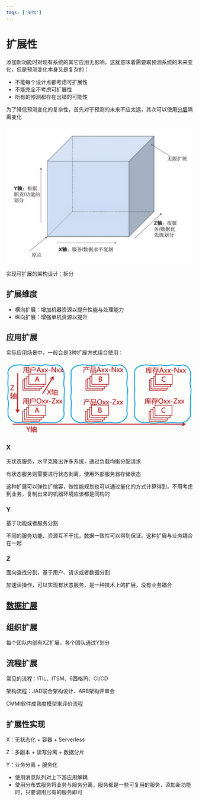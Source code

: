 ```yaml
---
tags: ['架构']
---
```


# 扩展性

添加新功能时对现有系统的其它应用无影响，这就意味着需要取预测系统的未来变化，但是预测变化本身又是复杂的：

- 不能每个设计点都考虑可扩展性
- 不能完全不考虑可扩展性
- 所有的预测都存在出错的可能性

为了降低预测变化的复杂性，首先对于预测的未来不应太远，其次可以使用[分层](/软件工程/架构模式/分层架构.md)隔离变化

![AKF扩展立方体：一套关于扩展性的理论](/assets/屏幕截图%202021-09-25%20210155.png)

实现可扩展的架构设计：拆分

## 扩展维度

- 横向扩展：增加机器资源以提升性能与处理能力
- 纵向扩展：增强单机资源以提升

## 应用扩展

实际应用场景中，一般会是3种扩展方式组合使用：

![202192521355](/assets/202192521355.png)

### X

无状态服务，水平克隆出许多系统，通过负载均衡分配请求

有状态服务则需要进行状态剥离，使用外部服务器存储状态

这种扩展可以弹性扩缩容，做性能规划也可以通过量化的方式计算得到，不用考虑到业务，复制出来的机器环境应该都是同构的

### Y

基于功能或者服务分割

不同的服务功能、资源互不干扰，数据一致性可以得到保证。这种扩展与业务耦合在一起

### Z

面向查找分割，基于用户、请求或者数据分割

加速读操作，可以实现有状态服务，是一种技术上的扩展，没有业务耦合

## [数据扩展](/软件工程/架构/系统设计/分布式/分布式数据.md)

## 组织扩展

每个团队内部有XZ扩展，各个团队通过Y划分

## 流程扩展

常见的流程：ITIL、ITSM、6西格玛、CI/CD

架构流程：JAD联合架构设计、ARB架构评审会

CMMI软件成熟度模型来评价流程

## 扩展性实现

X：无状态化 + 容器 + Serverless

Z：多副本 + 读写分离 + 数据分片

Y：业务分离 + 服务化

- 使用消息队列对上下游应用解耦
- 使用分布式服务将业务与服务分离，服务都是一些可复用的服务，添加新功能时，只要调用已有的服务即可
